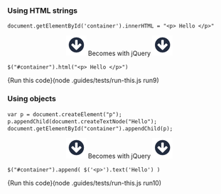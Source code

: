 ### Using HTML strings

```
document.getElementById('container').innerHTML = "<p> Hello </p>"
```

<p style="text-align:center;"> <img src=".guides/img/arrow_down.png" class="arrow_down" /> Becomes with jQuery <img src=".guides/img/arrow_down.png" class="arrow_down" /> </p>

```
$("#container").html("<p> Hello </p>")
```
{Run this code}(node .guides/tests/run-this.js run9)



### Using objects

```
var p = document.createElement("p");
p.appendChild(document.createTextNode("Hello");
document.getElementById("container").appendChild(p);
```

<p style="text-align:center;"> <img src=".guides/img/arrow_down.png" class="arrow_down" /> Becomes with jQuery <img src=".guides/img/arrow_down.png" class="arrow_down" /> </p>

```
$("#container").append( $('<p>').text('Hello') )
```
{Run this code}(node .guides/tests/run-this.js run10)
